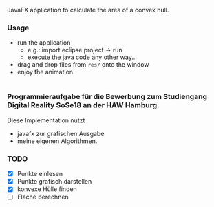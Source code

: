 JavaFX application to calculate the area of a convex hull.

### Usage
- run the application
  - e.g.: import eclipse project -> run
  - execute the java code any other way...
- drag and drop files from `res/` onto the window
- enjoy the animation

#
### Programmieraufgabe für die Bewerbung zum Studiengang Digital Reality SoSe18 an der HAW Hamburg.

Diese Implementation nutzt
 - javafx zur grafischen Ausgabe
 - meine eigenen Algorithmen.

### TODO
- [x] Punkte einlesen
- [x] Punkte grafisch darstellen
- [x] konvexe Hülle finden
- [ ] Fläche berechnen
